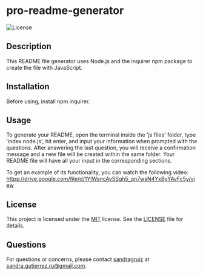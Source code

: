 # pro-readme-generator

![License](https://img.shields.io/badge/license-MIT-green.svg)

## Description

This README file generator uses Node.js and the inquirer npm package to create the file with JavaScript.  

## Installation

Before using, install npm inquirer.

## Usage

To generate your README, open the terminal inside the 'js files' folder, type 'index node.js', hit enter, and input your information when prompted with the questions. After answering the last question, you will receive a confirmation message and a new file will be created within the same folder. Your README file will have all your input in the corresponding sections.     

To get an example of its functionality, you can watch the following video:  
https://drive.google.com/file/d/1YIWsncAvSSgh5_qn7wsN4YxByYAvFc5y/view

## License

This project is licensed under the [MIT](https://opensource.org/licenses/MIT) license. See the [LICENSE](./LICENSE) file for details.

## Questions 

For questions or concerns, please contact [sandragruiz](https://github.com/sandragruiz) at sandra.gutierrez.ru@gmail.com.
